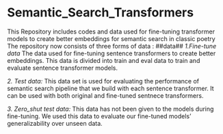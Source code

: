 # Semantic_Search_Transformers
This Repository includes codes and data used for fine-tuning transformer models to create better embeddings for semantic search in classic poetry
The repository now consists of three forms of data : 
##data## 
 *1.Fine-tune data*
    The data used for fine-tuning sentence transformers to create better embeddings. 
    This data is divided into train and eval data to train and evaluate sentence transformer models.
    
 *2. Test data:*
    This data set is used for evaluating the performance of semantic search pipeline that we build with each sentence transformer.
    It can be used with both original and fine-tuned sentnece transformers.
    
 *3. Zero_shut test data:*
    This  data has not been given to the models during fine-tuning.
    We used this data to evaluate our fine-tuned models’ generalizability over unseen data.
